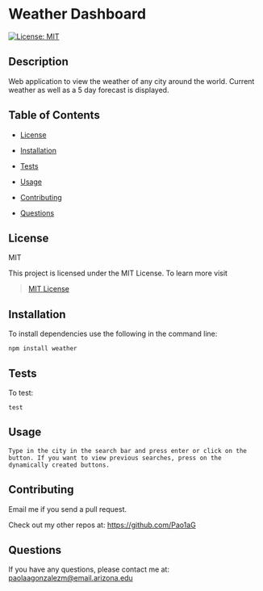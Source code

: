 # Weather Dashboard
  
[![License: MIT](https://img.shields.io/badge/License-MIT-yellow.svg)](https://opensource.org/licenses/MIT) 

## Description

Web application to view the weather of any city around the world. Current weather as well as a 5 day forecast is displayed.

## Table of Contents

* [License](#license)

* [Installation](#installation)

* [Tests](#tests)

* [Usage](#usage)

* [Contributing](#contributing)

* [Questions](#questions)

## License

MIT

This project is licensed under the MIT License. To learn more visit  
> [MIT License](https://github.com/git/git-scm.com/blob/main/MIT-LICENSE.txt)

## Installation

To install dependencies use the following in the command line: 

```
npm install weather
```

## Tests

To test: 

```
test
```

## Usage

```
Type in the city in the search bar and press enter or click on the button. If you want to view previous searches, press on the dynamically created buttons.
```

## Contributing

Email me if you send a pull request.

Check out my other repos at: <https://github.com/Pao1aG>

## Questions

If you have any questions, please contact me at: paolaagonzalezm@email.arizona.edu
  
